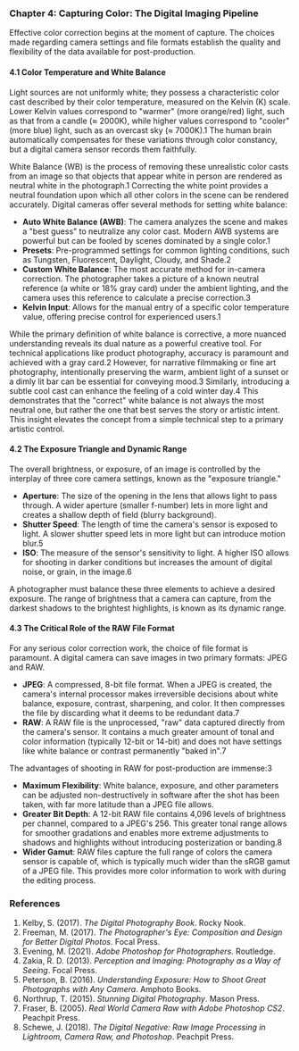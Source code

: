 ### Chapter 4: Capturing Color: The Digital Imaging Pipeline
Effective color correction begins at the moment of capture. The choices made regarding camera settings and file formats establish the quality and flexibility of the data available for post-production.

#### 4.1 Color Temperature and White Balance
Light sources are not uniformly white; they possess a characteristic color cast described by their color temperature, measured on the Kelvin (K) scale. Lower Kelvin values correspond to "warmer" (more orange/red) light, such as that from a candle (≈ 2000K), while higher values correspond to "cooler" (more blue) light, such as an overcast sky (≈ 7000K).1 The human brain automatically compensates for these variations through color constancy, but a digital camera sensor records them faithfully.

White Balance (WB) is the process of removing these unrealistic color casts from an image so that objects that appear white in person are rendered as neutral white in the photograph.1 Correcting the white point provides a neutral foundation upon which all other colors in the scene can be rendered accurately. Digital cameras offer several methods for setting white balance:

*   **Auto White Balance (AWB)**: The camera analyzes the scene and makes a "best guess" to neutralize any color cast. Modern AWB systems are powerful but can be fooled by scenes dominated by a single color.1
*   **Presets**: Pre-programmed settings for common lighting conditions, such as Tungsten, Fluorescent, Daylight, Cloudy, and Shade.2
*   **Custom White Balance**: The most accurate method for in-camera correction. The photographer takes a picture of a known neutral reference (a white or 18% gray card) under the ambient lighting, and the camera uses this reference to calculate a precise correction.3
*   **Kelvin Input**: Allows for the manual entry of a specific color temperature value, offering precise control for experienced users.1

While the primary definition of white balance is corrective, a more nuanced understanding reveals its dual nature as a powerful creative tool. For technical applications like product photography, accuracy is paramount and achieved with a gray card.2 However, for narrative filmmaking or fine art photography, intentionally preserving the warm, ambient light of a sunset or a dimly lit bar can be essential for conveying mood.3 Similarly, introducing a subtle cool cast can enhance the feeling of a cold winter day.4 This demonstrates that the "correct" white balance is not always the most neutral one, but rather the one that best serves the story or artistic intent. This insight elevates the concept from a simple technical step to a primary artistic control.

#### 4.2 The Exposure Triangle and Dynamic Range
The overall brightness, or exposure, of an image is controlled by the interplay of three core camera settings, known as the "exposure triangle."

*   **Aperture**: The size of the opening in the lens that allows light to pass through. A wider aperture (smaller f-number) lets in more light and creates a shallow depth of field (blurry background).
*   **Shutter Speed**: The length of time the camera's sensor is exposed to light. A slower shutter speed lets in more light but can introduce motion blur.5
*   **ISO**: The measure of the sensor's sensitivity to light. A higher ISO allows for shooting in darker conditions but increases the amount of digital noise, or grain, in the image.6

A photographer must balance these three elements to achieve a desired exposure. The range of brightness that a camera can capture, from the darkest shadows to the brightest highlights, is known as its dynamic range.

#### 4.3 The Critical Role of the RAW File Format
For any serious color correction work, the choice of file format is paramount. A digital camera can save images in two primary formats: JPEG and RAW.

*   **JPEG**: A compressed, 8-bit file format. When a JPEG is created, the camera's internal processor makes irreversible decisions about white balance, exposure, contrast, sharpening, and color. It then compresses the file by discarding what it deems to be redundant data.7
*   **RAW**: A RAW file is the unprocessed, "raw" data captured directly from the camera's sensor. It contains a much greater amount of tonal and color information (typically 12-bit or 14-bit) and does not have settings like white balance or contrast permanently "baked in".7

The advantages of shooting in RAW for post-production are immense:3

*   **Maximum Flexibility**: White balance, exposure, and other parameters can be adjusted non-destructively in software after the shot has been taken, with far more latitude than a JPEG file allows.
*   **Greater Bit Depth**: A 12-bit RAW file contains 4,096 levels of brightness per channel, compared to a JPEG's 256. This greater tonal range allows for smoother gradations and enables more extreme adjustments to shadows and highlights without introducing posterization or banding.8
*   **Wider Gamut**: RAW files capture the full range of colors the camera sensor is capable of, which is typically much wider than the sRGB gamut of a JPEG file. This provides more color information to work with during the editing process.

### References
1. Kelby, S. (2017). *The Digital Photography Book*. Rocky Nook.
2. Freeman, M. (2017). *The Photographer's Eye: Composition and Design for Better Digital Photos*. Focal Press.
3. Evening, M. (2021). *Adobe Photoshop for Photographers*. Routledge.
4. Zakia, R. D. (2013). *Perception and Imaging: Photography as a Way of Seeing*. Focal Press.
5. Peterson, B. (2016). *Understanding Exposure: How to Shoot Great Photographs with Any Camera*. Amphoto Books.
6. Northrup, T. (2015). *Stunning Digital Photography*. Mason Press.
7. Fraser, B. (2005). *Real World Camera Raw with Adobe Photoshop CS2*. Peachpit Press.
8. Schewe, J. (2018). *The Digital Negative: Raw Image Processing in Lightroom, Camera Raw, and Photoshop*. Peachpit Press.
